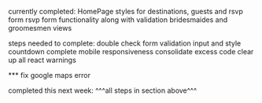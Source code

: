 currently completed: 
    HomePage styles for destinations, guests and rsvp form
    rsvp form functionality along with validation 
    bridesmaides and groomesmen views 

steps needed to complete:
    double check form validation 
    input and style countdown
    complete mobile responsiveness
    consolidate excess code 
    clear up all react warnings

*** fix google maps error

completed this next week:
    ^^^all steps in section above^^^